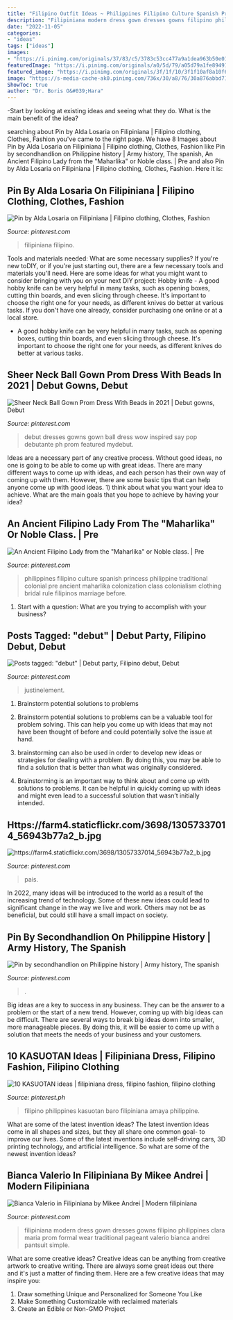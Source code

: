```yaml
---
title: "Filipino Outfit Ideas ~ Philippines Filipino Culture Spanish Princess Philippine Traditional Colonial Pre Ancient Maharlika Colonization Class Colonialism Clothing Bridal Rule Filipinos Marriage Before"
description: "Filipiniana modern dress gown dresses gowns filipino philippines clara maria prom formal wear traditional pageant valerio bianca andrei pantsuit simple"
date: "2022-11-05"
categories:
- "ideas"
tags: ["ideas"]
images:
- "https://i.pinimg.com/originals/37/83/c5/3783c53cc477a9a1dea963b50e017a11.jpg"
featuredImage: "https://i.pinimg.com/originals/a0/5d/79/a05d79a1fe894910e432a8070dd88759.jpg"
featured_image: "https://i.pinimg.com/originals/3f/1f/10/3f1f10af8a10f62c24a9db81189708ac.jpg"
image: "https://s-media-cache-ak0.pinimg.com/736x/30/a8/76/30a876abbd71f880ef3b608d3fcfb777.jpg"
ShowToc: true
author: "Dr. Boris O&#039;Hara"
---
```



-Start by looking at existing ideas and seeing what they do. What is the main benefit of the idea? 

	

		
searching about Pin by Alda Losaria on Filipiniana | Filipino clothing, Clothes, Fashion you've came to the right page. We have 8 Images about Pin by Alda Losaria on Filipiniana | Filipino clothing, Clothes, Fashion like Pin by secondhandlion on Philippine history | Army history, The spanish, An Ancient Filipino Lady from the &quot;Maharlika&quot; or Noble class. | Pre and also Pin by Alda Losaria on Filipiniana | Filipino clothing, Clothes, Fashion. Here it is:
		
    
## Pin By Alda Losaria On Filipiniana | Filipino Clothing, Clothes, Fashion

<img loading=lazy src="https://i.pinimg.com/736x/d3/ff/47/d3ff474cce46ebf77ade350aebcc2aa6.jpg" onerror="this.onerror=null;this.src='https://tse2.mm.bing.net/th?id=OIP.yOMpe3c6Ab4iBaYWsnFmzgHaHa&amp;pid=15.1';" alt="Pin by Alda Losaria on Filipiniana | Filipino clothing, Clothes, Fashion">

_Source: pinterest.com_

>filipiniana filipino. 

	

Tools and materials needed: What are some necessary supplies?
If you're new toDIY, or if you're just starting out, there are a few necessary tools and materials you'll need. Here are some ideas for what you might want to consider bringing with you on your next DIY project:
Hobby knife - A good hobby knife can be very helpful in many tasks, such as opening boxes, cutting thin boards, and even slicing through cheese. It's important to choose the right one for your needs, as different knives do better at various tasks. If you don't have one already, consider purchasing one online or at a local store.

- A good hobby knife can be very helpful in many tasks, such as opening boxes, cutting thin boards, and even slicing through cheese. It's important to choose the right one for your needs, as different knives do better at various tasks.

    
## Sheer Neck Ball Gown Prom Dress With Beads In 2021 | Debut Gowns, Debut

<img loading=lazy src="https://i.pinimg.com/originals/37/83/c5/3783c53cc477a9a1dea963b50e017a11.jpg" onerror="this.onerror=null;this.src='https://tse1.mm.bing.net/th?id=OIP.3ak_V7yKIExidgh9h9RlnQHaLH&amp;pid=15.1';" alt="Sheer Neck Ball Gown Prom Dress With Beads in 2021 | Debut gowns, Debut">

_Source: pinterest.com_

>debut dresses gowns gown ball dress wow inspired say pop debutante ph prom featured mydebut. 

	

Ideas are a necessary part of any creative process. Without good ideas, no one is going to be able to come up with great ideas. There are many different ways to come up with ideas, and each person has their own way of coming up with them. However, there are some basic tips that can help anyone come up with good ideas. 1) think about what you want your idea to achieve. What are the main goals that you hope to achieve by having your idea?

    
## An Ancient Filipino Lady From The &quot;Maharlika&quot; Or Noble Class. | Pre

<img loading=lazy src="https://s-media-cache-ak0.pinimg.com/736x/30/a8/76/30a876abbd71f880ef3b608d3fcfb777.jpg" onerror="this.onerror=null;this.src='https://tse1.mm.bing.net/th?id=OIP.OmEqdXISs_zEK-L__zi4ZgHaJ4&amp;pid=15.1';" alt="An Ancient Filipino Lady from the &quot;Maharlika&quot; or Noble class. | Pre">

_Source: pinterest.com_

>philippines filipino culture spanish princess philippine traditional colonial pre ancient maharlika colonization class colonialism clothing bridal rule filipinos marriage before. 

	

1. Start with a question: What are you trying to accomplish with your business?

    
## Posts Tagged: &quot;debut&quot; | Debut Party, Filipino Debut, Debut

<img loading=lazy src="https://i.pinimg.com/originals/a0/5d/79/a05d79a1fe894910e432a8070dd88759.jpg" onerror="this.onerror=null;this.src='https://tse3.mm.bing.net/th?id=OIP.CG0qIHSNPHdICuNFBBdOxwHaLH&amp;pid=15.1';" alt="Posts tagged: &quot;debut&quot; | Debut party, Filipino debut, Debut">

_Source: pinterest.com_

>justinelement. 

	

1. Brainstorm potential solutions to problems
1. Brainstorm potential solutions to problems can be a valuable tool for problem solving. This can help you come up with ideas that may not have been thought of before and could potentially solve the issue at hand.
2. brainstorming can also be used in order to develop new ideas or strategies for dealing with a problem. By doing this, you may be able to find a solution that is better than what was originally considered.

3. Brainstorming is an important way to think about and come up with solutions to problems. It can be helpful in quickly coming up with ideas and might even lead to a successful solution that wasn’t initially intended.

    
## Https://farm4.staticflickr.com/3698/13057337014_56943b77a2_b.jpg

<img loading=lazy src="https://farm4.staticflickr.com/3698/13057337014_56943b77a2_b.jpg" onerror="this.onerror=null;this.src='https://tse4.mm.bing.net/th?id=OIP.xJOdtwJwEuTg121yPsX46wHaJm&amp;pid=15.1';" alt="https://farm4.staticflickr.com/3698/13057337014_56943b77a2_b.jpg">

_Source: pinterest.com_

>pais. 

	

In 2022, many ideas will be introduced to the world as a result of the increasing trend of technology. Some of these new ideas could lead to significant change in the way we live and work. Others may not be as beneficial, but could still have a small impact on society.

    
## Pin By Secondhandlion On Philippine History | Army History, The Spanish

<img loading=lazy src="https://i.pinimg.com/736x/eb/fb/94/ebfb949a95fa2cba4fb2cd947d4639f6.jpg" onerror="this.onerror=null;this.src='https://tse4.mm.bing.net/th?id=OIP.q2wpjL6p5mWHIIsqjPGwHwHaJ2&amp;pid=15.1';" alt="Pin by secondhandlion on Philippine history | Army history, The spanish">

_Source: pinterest.com_

>. 

	

Big ideas are a key to success in any business. They can be the answer to a problem or the start of a new trend. However, coming up with big ideas can be difficult. There are several ways to break big ideas down into smaller, more manageable pieces. By doing this, it will be easier to come up with a solution that meets the needs of your business and your customers.

    
## 10 KASUOTAN Ideas | Filipiniana Dress, Filipino Fashion, Filipino Clothing

<img loading=lazy src="https://i.pinimg.com/474x/d0/02/33/d00233d20dcf00ccaacc80c9d9b99ee1--filipino-culture-phillipines.jpg" onerror="this.onerror=null;this.src='https://tse2.mm.bing.net/th?id=OIP.pi0335LuJrbQ6UYuu54j8QAAAA&amp;pid=15.1';" alt="10 KASUOTAN ideas | filipiniana dress, filipino fashion, filipino clothing">

_Source: pinterest.ph_

>filipino philippines kasuotan baro filipiniana amaya philippine. 

	

What are some of the latest invention ideas?
The latest invention ideas come in all shapes and sizes, but they all share one common goal- to improve our lives. Some of the latest inventions include self-driving cars, 3D printing technology, and artificial intelligence. So what are some of the newest invention ideas?

    
## Bianca Valerio In Filipiniana By Mikee Andrei | Modern Filipiniana

<img loading=lazy src="https://i.pinimg.com/originals/3f/1f/10/3f1f10af8a10f62c24a9db81189708ac.jpg" onerror="this.onerror=null;this.src='https://tse3.mm.bing.net/th?id=OIP.vy56grAMrzw_BdW659EBJAHaKZ&amp;pid=15.1';" alt="Bianca Valerio in Filipiniana by Mikee Andrei | Modern filipiniana">

_Source: pinterest.com_

>filipiniana modern dress gown dresses gowns filipino philippines clara maria prom formal wear traditional pageant valerio bianca andrei pantsuit simple. 

	

What are some creative ideas?
Creative ideas can be anything from creative artwork to creative writing. There are always some great ideas out there and it's just a matter of finding them. Here are a few creative ideas that may inspire you:
1. Draw something Unique and Personalized for Someone You Like
2. Make Something Customizable with reclaimed materials
3. Create an Edible or Non-GMO Project

